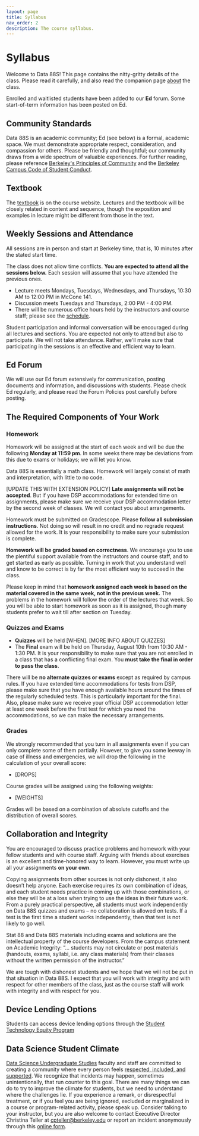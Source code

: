 ```yaml
---
layout: page
title: Syllabus
nav_order: 2
description: The course syllabus.
---
```


# Syllabus

Welcome to Data 88S! This page contains the nitty-gritty details of the class. Please read it carefully, and also read the companion page [about](http://stat88.org/about/) the class.

Enrolled and waitlisted students have been added to our **Ed** forum. Some start-of-term information has been posted on Ed.

## Community Standards ##
Data 88S is an academic community; Ed (see below) is a formal, academic space. We must demonstrate appropriate respect, consideration, and compassion for others. Please be friendly and thoughtful; our community draws from a wide spectrum of valuable experiences. For further reading, please reference [Berkeley's Principles of Community](https://diversity.berkeley.edu/principles-community) and the [Berkeley Campus Code of Student Conduct](https://sa.berkeley.edu/sites/default/files/Code%20of%20Conduct_January%202016.pdf).



## Textbook ##
The [textbook](http://stat88.org/textbook/) is on the course website. Lectures and the textbook will be closely related in content and sequence, though the exposition and examples in lecture might be different from those in the text. 


## Weekly Sessions and Attendance ##
All sessions are in person and start at Berkeley time, that is, 10 minutes after the stated start time.

The class does not allow time conflicts. **You are expected to attend all the sessions below.** Each session will assume that you have attended the previous ones.

- Lecture meets Mondays, Tuesdays, Wednesdays, and Thursdays, 10:30 AM to 12:00 PM in McCone 141.
- Discussion meets Tuesdays and Thursdays, 2:00 PM - 4:00 PM. 
- There will be numerous office hours held by the instructors and course staff; please see the [schedule](http://stat88.org/schedule).

Student participation and informal conversation will be encouraged during all lectures and sections. You are expected not only to attend but also to participate. We will not take attendance. Rather, we'll make sure that participating in the sessions is an effective and efficient way to learn. 

## Ed Forum ##
We will use our Ed forum extensively for communication, posting documents and information, and discussions with students. Please check Ed regularly, and please read the Forum Policies post carefully before posting.


## The Required Components of Your Work ##

### Homework ###

Homework will be assigned at the start of each week and will be due the following **Monday at 11:59 pm**. In some weeks there may be deviations from this due to exams or holidays; we will let you know. 

Data 88S is essentially a math class. Homework will largely consist of math and interpretation, with little to no code.

[UPDATE THIS WITH EXTENSION POLICY] **Late assignments will not be accepted**. But if you have DSP accommodations for extended time on assignments, please make sure we receive your DSP accommodation letter by the second week of classes. We will contact you about arrangements. 

Homework must be submitted on Gradescope. Please **follow all submission instructions**. Not doing so will result in no credit and no regrade request allowed for the work. It is your responsibility to make sure your submission is complete.

**Homework will be graded based on correctness**. We encourage you to use the plentiful support available from the instructors and course staff, and to get started as early as possible. Turning in work that you understand well and know to be correct is by far the most efficient way to succeed in the class.

Please keep in mind that **homework assigned each week is based on the material covered in the same week, not in the previous week.** The problems in the homework will follow the order of the lectures that week. So you will be able to start homework as soon as it is assigned, though many students prefer to wait till after section on Tuesday.


### Quizzes and Exams ###

- **Quizzes** will be held [WHEN]. [MORE INFO ABOUT QUIZZES]
- The **Final** exam will be held on Thursday, August 10th from 10:30 AM - 1:30 PM. It is your responsibility to make sure that you are not enrolled in a class that has a conflicting final exam. You **must take the final in order to pass the class**.

There will be **no alternate quizzes or exams** except as required by campus rules. If you have extended time accommodations for tests from DSP, please make sure that you have enough available hours around the times of the regularly scheduled tests. This is particularly important for the final. Also, please make sure we receive your official DSP accommodation letter at least one week before the first test for which you need the accommodations, so we can make the necessary arrangements.


### Grades ###
We strongly recommended that you turn in all assignments even if you can only complete some of them partially. However, to give you some leeway in case of illness and emergencies, we will drop the following in the calculation of your overall score:

- [DROPS]

Course grades will be assigned using the following weights: 

- [WEIGHTS]

Grades will be based on a combination of absolute cutoffs and the distribution of overall scores.

## Collaboration and Integrity ##
You are encouraged to discuss practice problems and homework with your fellow students and with course staff. Arguing with friends about exercises is an excellent and time-honored way to learn. However, you must write up all your assignments **on your own**. 

Copying assignments from other sources is not only dishonest, it also doesn’t help anyone. Each exercise requires its own combination of ideas, and each student needs practice in coming up with those combinations, or else they will be at a loss when trying to use the ideas in their future work. From a purely practical perspective, all students must work independently on Data 88S quizzes and exams – no collaboration is allowed on tests. If a test is the first time a student works independently, then that test is not likely to go well. 

Stat 88 and Data 88S materials including exams and solutions are the intellectual property of the course developers. From the campus statement on Academic Integrity: “... students may not circulate or post materials (handouts, exams, syllabi, i.e. any class materials) from their classes without the written permission of the instructor.” 

We are tough with dishonest students and we hope that we will not be put in that situation in Data 88S. I expect that you will work with integrity and with respect for other members of the class, just as the course staff will work with integrity and with respect for you.

## Device Lending Options ##
Students can access device lending options through the [Student Technology Equity Program](https://studenttech.berkeley.edu/devicelending)

## Data Science Student Climate ##

[Data Science Undergraduate Studies](https://data.berkeley.edu/academics/undergraduate-programs) faculty and staff are committed to creating a community where every person feels [respected, included, and supported](https://data.berkeley.edu/equity-inclusion). We recognize that incidents may happen, sometimes unintentionally, that run counter to this goal. There are many things we can do to try to improve the climate for students, but we need to understand where the challenges lie. If you experience a remark, or disrespectful treatment, or if you feel you are being ignored, excluded or marginalized in a course or program-related activity, please speak up. Consider talking to your instructor, but you are also welcome to contact Executive Director Christina Teller at cpteller@berkeley.edu or report an incident anonymously through this [online form](https://docs.google.com/forms/d/e/1FAIpQLSfBwaUe7VMQz6VzkYFvf4KYwNSTve9iJlBSQyAmsXoSE0LnWw/viewform).
